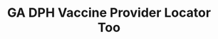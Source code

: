 ---
layout: post
categories: SWGA
title: "GA DPH Vaccine Provider Locator Too"
title_link: "https://dph.georgia.gov/locations/covid-vaccination-site"
---
